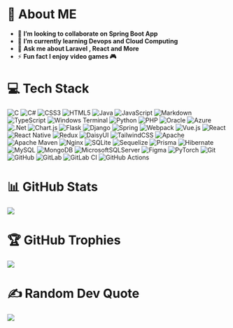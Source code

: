 # 💫 About ME

- 👯 **I’m looking to collaborate on Spring Boot App**
- 🌱 **I’m currently learning Devops and Cloud Computing**
- 💬 **Ask me about Laravel , React and More**
- ⚡ **Fun fact I enjoy video games 🎮**

# 💻 Tech Stack

![C](https://img.shields.io/badge/c-%2300599C.svg?style=plastic&logo=c&logoColor=white)
![C#](https://img.shields.io/badge/c%23-%23239120.svg?style=plastic&logo=csharp&logoColor=white)
![CSS3](https://img.shields.io/badge/css3-%231572B6.svg?style=plastic&logo=css3&logoColor=white)
![HTML5](https://img.shields.io/badge/html5-%23E34F26.svg?style=plastic&logo=html5&logoColor=white)
![Java](https://img.shields.io/badge/java-%23ED8B00.svg?style=plastic&logo=openjdk&logoColor=white)
![JavaScript](https://img.shields.io/badge/javascript-%23323330.svg?style=plastic&logo=javascript&logoColor=%23F7DF1E)
![Markdown](https://img.shields.io/badge/markdown-%23000000.svg?style=plastic&logo=markdown&logoColor=white)
![TypeScript](https://img.shields.io/badge/typescript-%23007ACC.svg?style=plastic&logo=typescript&logoColor=white)
![Windows Terminal](https://img.shields.io/badge/Windows%20Terminal-%234D4D4D.svg?style=plastic&logo=windows-terminal&logoColor=white)
![Python](https://img.shields.io/badge/python-3670A0?style=plastic&logo=python&logoColor=ffdd54)
![PHP](https://img.shields.io/badge/php-%23777BB4.svg?style=plastic&logo=php&logoColor=white)
![Oracle](https://img.shields.io/badge/Oracle-F80000?style=plastic&logo=oracle&logoColor=white)
![Azure](https://img.shields.io/badge/azure-%230072C6.svg?style=plastic&logo=microsoftazure&logoColor=white)
![.Net](https://img.shields.io/badge/.NET-5C2D91?style=plastic&logo=.net&logoColor=white)
![Chart.js](https://img.shields.io/badge/chart.js-F5788D.svg?style=plastic&logo=chart.js&logoColor=white)
![Flask](https://img.shields.io/badge/flask-%23000.svg?style=plastic&logo=flask&logoColor=white)
![Django](https://img.shields.io/badge/django-%23092E20.svg?style=plastic&logo=django&logoColor=white)
![Spring](https://img.shields.io/badge/spring-%236DB33F.svg?style=plastic&logo=spring&logoColor=white)
![Webpack](https://img.shields.io/badge/webpack-%238DD6F9.svg?style=plastic&logo=webpack&logoColor=black)
![Vue.js](https://img.shields.io/badge/vue.js-%2335495e.svg?style=plastic&logo=vuedotjs&logoColor=%234FC08D)
![React](https://img.shields.io/badge/react-%2320232a.svg?style=plastic&logo=react&logoColor=%2361DAFB)
![React Native](https://img.shields.io/badge/react_native-%2320232a.svg?style=plastic&logo=react&logoColor=%2361DAFB)
![Redux](https://img.shields.io/badge/redux-%23593d88.svg?style=plastic&logo=redux&logoColor=white)
![DaisyUI](https://img.shields.io/badge/daisyui-5A0EF8?style=plastic&logo=daisyui&logoColor=white)
![TailwindCSS](https://img.shields.io/badge/tailwindcss-%2338B2AC.svg?style=plastic&logo=tailwind-css&logoColor=white)
![Apache](https://img.shields.io/badge/apache-%23D42029.svg?style=plastic&logo=apache&logoColor=white)
![Apache Maven](https://img.shields.io/badge/Apache%20Maven-C71A36?style=plastic&logo=Apache%20Maven&logoColor=white)
![Nginx](https://img.shields.io/badge/nginx-%23009639.svg?style=plastic&logo=nginx&logoColor=white)
![SQLite](https://img.shields.io/badge/sqlite-%2307405e.svg?style=plastic&logo=sqlite&logoColor=white)
![Sequelize](https://img.shields.io/badge/Sequelize-52B0E7?style=plastic&logo=Sequelize&logoColor=white)
![Prisma](https://img.shields.io/badge/Prisma-3982CE?style=plastic&logo=Prisma&logoColor=white)
![Hibernate](https://img.shields.io/badge/Hibernate-59666C?style=plastic&logo=Hibernate&logoColor=white)
![MySQL](https://img.shields.io/badge/mysql-4479A1.svg?style=plastic&logo=mysql&logoColor=white)
![MongoDB](https://img.shields.io/badge/MongoDB-%234ea94b.svg?style=plastic&logo=mongodb&logoColor=white)
![MicrosoftSQLServer](https://img.shields.io/badge/Microsoft%20SQL%20Server-CC2927?style=plastic&logo=microsoft%20sql%20server&logoColor=white)
![Figma](https://img.shields.io/badge/figma-%23F24E1E.svg?style=plastic&logo=figma&logoColor=white)
![PyTorch](https://img.shields.io/badge/PyTorch-%23EE4C2C.svg?style=plastic&logo=PyTorch&logoColor=white)
![Git](https://img.shields.io/badge/git-%23F05033.svg?style=plastic&logo=git&logoColor=white)
![GitHub](https://img.shields.io/badge/github-%23121011.svg?style=plastic&logo=github&logoColor=white)
![GitLab](https://img.shields.io/badge/gitlab-%23181717.svg?style=plastic&logo=gitlab&logoColor=white)
![GitLab CI](https://img.shields.io/badge/gitlab%20CI-%23181717.svg?style=plastic&logo=gitlab&logoColor=white)
![GitHub Actions](https://img.shields.io/badge/github%20actions-%232671E5.svg?style=plastic&logo=githubactions&logoColor=white)

# 📊 GitHub Stats

![](https://github-readme-stats.vercel.app/api/top-langs/?username=AmbitiousFlow&theme=one_dark_pro&hide_border=false&include_all_commits=true&count_private=true&layout=compact)

# 🏆 GitHub Trophies
![](https://github-profile-trophy.vercel.app/?username=AmbitiousFlow&theme=one_dark_pro&no-frame=false&no-bg=false&margin-w=4)

# ✍️ Random Dev Quote
![](https://quotes-github-readme.vercel.app/api?type=horizontal&theme=radical)
